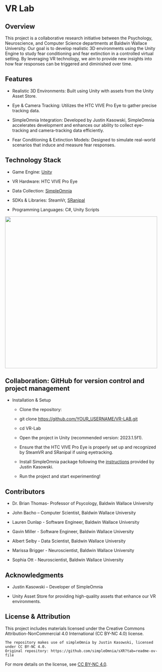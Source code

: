 # VR Lab

## Overview

This project is a collaborative research initiative between the Psychology, Neuroscience, and Computer Science departments at Baldwin Wallace University. Our goal is to develop realistic 3D environments using the Unity Engine to study fear conditioning and fear extinction in a controlled virtual setting. By leveraging VR technology, we aim to provide new insights into how fear responses can be triggered and diminished over time.

## Features

- Realistic 3D Environments: Built using Unity with assets from the Unity Asset Store.

- Eye & Camera Tracking: Utilizes the HTC VIVE Pro Eye to gather precise tracking data.

- SimpleOmnia Integration: Developed by Justin Kasowski, SimpleOmnia accelerates development and enhances our ability to collect eye-tracking and camera-tracking data efficiently.

- Fear Conditioning & Extinction Models: Designed to simulate real-world scenarios that induce and measure fear responses.

## Technology Stack

- Game Engine: [Unity](https://unity.com/)

- VR Hardware: HTC VIVE Pro Eye

- Data Collection: [SimpleOmnia](https://github.com/simpleOmnia/sXR?tab=readme-ov-file)

- SDKs & Libraries: SteamVr, [SRanipal](https://docs.vrcft.io/docs/v4.0/hardware/VIVE/sranipal)

- Programming Languages: C#, Unity Scripts

<img src="https://github.com/user-attachments/assets/25181e6c-d4bd-42f2-bacc-719134e4decb" width="500"/>

## Collaboration: GitHub for version control and project management

- Installation & Setup

  - Clone the repository:

  - git clone https://github.com/YOUR_USERNAME/VR-LAB.git
    
  - cd VR-Lab
    
  - Open the project in Unity (recommended version: 2023.1.5f1).

  - Ensure that the HTC VIVE Pro Eye is properly set up and recognized by SteamVR and SRanipal if using eyetracking.

  - Install SimpleOmnia package following the [instructions](https://github.com/simpleOmnia/sXR/wiki/Installation) provided by Justin Kasowski.

  - Run the project and start experimenting!

## Contributors
- Dr. Brian Thomas- Professor of Psycology, Baldwin Wallace University

- John Bacho – Computer Scientist, Baldwin Wallace University

- Lauren Dunlap - Software Engineer, Baldwin Wallace University

- Gavin Miller - Software Engineer, Baldwin Wallace University

- Albert Selby - Data Scientist, Baldwin Wallace University

- Marissa Brigger - Neuroscientist, Baldwin Wallace University

- Sophia Ott - Neuroscientist, Baldwin Wallace University


## Acknowledgments

- Justin Kasowski – Developer of SimpleOmnia
  
- Unity Asset Store for providing high-quality assets that enhance our VR environments.

## License & Attribution

This project includes materials licensed under the Creative Commons Attribution-NonCommercial 4.0 International (CC BY-NC 4.0) license.

    The repository makes use of simpleOmnia by Justin Kasowski, licensed under CC BY-NC 4.0.
    Original repository: https://github.com/simpleOmnia/sXR?tab=readme-ov-file

For more details on the license, see [CC BY-NC 4.0](https://creativecommons.org/licenses/by-nc/4.0/deed.en).
